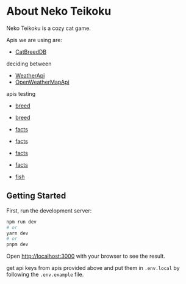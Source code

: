 # About Neko Teikoku
Neko Teikoku is a cozy cat game.

Apis we are using are:
* [CatBreedDB](https://rapidapi.com/encurate/api/catbreeddb/)

deciding between
* [WeatherApi](https://www.weatherapi.com/)
* [OpenWeatherMapApi](https://openweathermap.org/api)

apis testing
* [breed](https://rapidapi.com/myapos--FqlEzvrlv/api/cat-breeds/)
* [breed](https://rapidapi.com/apininjas/api/cats-by-api-ninjas/)


* [facts](https://rapidapi.com/apininjas/api/cats-by-api-ninjas/)
* [facts](https://rapidapi.com/maketest-1YGgU5ZOtA/api/random-cat-fact)
* [facts](https://rapidapi.com/brianiswu/api/cat-facts/)
* [facts](https://rapidapi.com/standingapi-standingapi-default/api/daily-cat-facts/)

* [fish](https://www.fishwatch.gov/developers)

## Getting Started

First, run the development server:

```bash
npm run dev
# or
yarn dev
# or
pnpm dev
```

Open [http://localhost:3000](http://localhost:3000) with your browser to see the result.

get api keys from apis provided above and put them in `.env.local` by following the `.env.example` file. 